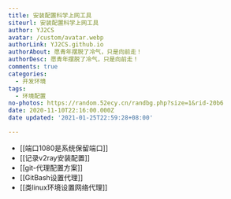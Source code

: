 ```yaml
---
title: 安装配置科学上网工具
siteurl: 安装配置科学上网工具
author: YJ2CS
avatar: /custom/avatar.webp
authorLink: YJ2CS.github.io
authorAbout: 愿青年摆脱了冷气，只是向前走！
authorDesc: 愿青年摆脱了冷气，只是向前走！
comments: true
categories:
  - 开发环境
tags:
  - 环境配置
no-photos: https://random.52ecy.cn/randbg.php?size=1&rid-20b6
date: 2020-11-10T22:16:00.000Z
date updated: '2021-01-25T22:59:28+08:00'

---
```


- [[端口1080是系统保留端口]]
- [[记录v2ray安装配置]]
- [[git-代理配置方案]]
- [[GitBash设置代理]]
- [[类linux环境设置网络代理]]
